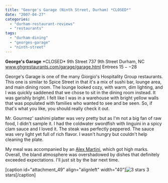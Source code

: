 ```yaml
---
title: "George's Garage (Ninth Street, Durham) *CLOSED*"
date: "2007-04-27"
categories: 
  - "durham-restaurant-reviews"
  - "restaurants"
tags: 
  - "durham-dining"
  - "georges-garage"
  - "ninth-street"
---
```


**George's Garage** \*CLOSED\* 9th Street 737 9th Street Durham, NC www.ghgrestaurants.com/garage/garage.html Entrees $15--$28

George's Garage is one of the many Giorgio's Hospitality Group restaurants. This one is similar to Spice Street in that it's a mix of sushi bar, lounge area, and main dining room. The lounge looked cozy, with warm, dim lighting, and I was quickly saddened that we chose to sit in the dining room instead. It was garishly bright. I felt like I was in a warehouse with bright yellow walls that was populated with families who wanted to see and be seen. So, if that's what you like, you should really check it out.

Mr. Gourmez' sashimi platter was very pretty but as I'm not a big fan of raw food, I didn't sample it. I had the coldwater swordfish with linguini in a spicy clam sauce and I loved it. The steak was perfectly peppered. The sauce was very light yet full of rich flavor. I wasn't hungry but couldn't help cleaning the plate.

My meal was accompanied by an [Alex Martini](http://www.thegourmez.com/gourmez/cocktails/review.php?id=12&type=), which got high marks. Overall, the bland atmosphere was overshadowed by dishes that definitely exceeded expectations. I'll just sit by the bar next time.

\[caption id="attachment\_49" align="alignleft" width="40"\]![3 stars](http://s3.amazonaws.com/thegourmez-wpmedia/2009/02/rating_avocado1.gif "rating_avocado1") 3 stars\[/caption\]
